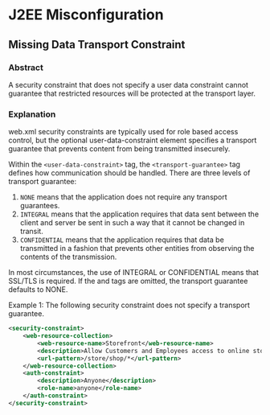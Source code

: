# J2EE Misconfiguration

## Missing Data Transport Constraint

### Abstract

A security constraint that does not specify a user data constraint cannot guarantee that restricted resources will be protected at the transport layer.

### Explanation

web.xml security constraints are typically used for role based access control, but the optional user-data-constraint element specifies a transport guarantee that prevents content from being transmitted insecurely.

Within the ```<user-data-constraint>``` tag, the ```<transport-guarantee>``` tag defines how communication should be handled. There are three levels of transport guarantee:

1) ```NONE``` means that the application does not require any transport guarantees.
2) ```INTEGRAL``` means that the application requires that data sent between the client and server be sent in such a way that it cannot be changed in transit.
3) ```CONFIDENTIAL``` means that the application requires that data be transmitted in a fashion that prevents other entities from observing the contents of the transmission.

In most circumstances, the use of INTEGRAL or CONFIDENTIAL means that SSL/TLS is required. If the <user-data-constraint> and <transport-guarantee> tags are omitted, the transport guarantee defaults to NONE.

Example 1: The following security constraint does not specify a transport guarantee.

```xml
<security-constraint>
    <web-resource-collection>
        <web-resource-name>Storefront</web-resource-name>
        <description>Allow Customers and Employees access to online store front</description>
        <url-pattern>/store/shop/*</url-pattern>
    </web-resource-collection>
    <auth-constraint>
        <description>Anyone</description>
        <role-name>anyone</role-name>
    </auth-constraint>
</security-constraint>
```
